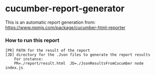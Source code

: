 # cucumber-report-generator
This is an automatic report generation from:
https://www.npmjs.com/package/cucumber-html-reporter 
### How to run this report
    [PR] PATH for the result of the report
    [JD] directory for the .Json files to generate the report results
        For instance:
        PR=./report/result.html  JD=./JsonResultsFromCucumber node index.js

